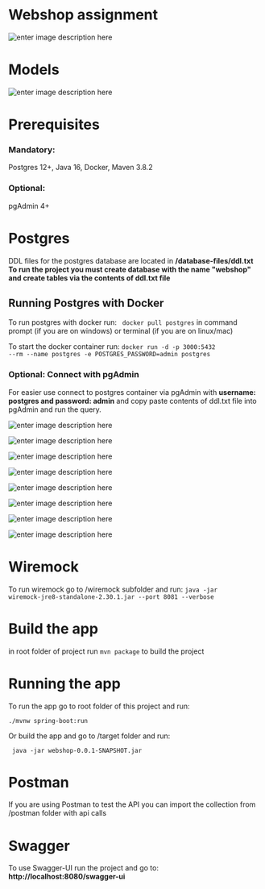 # Webshop assignment

![enter image description here](https://raw.githubusercontent.com/msrecec/WebshopApp/master/project-material/assignment_1.png)

# Models
![enter image description here](https://raw.githubusercontent.com/msrecec/WebshopApp/master/project-material/assignment_2.png)
# Prerequisites
### Mandatory:
Postgres  12+,
Java 16,
Docker,
Maven 3.8.2
### Optional:
pgAdmin 4+



# Postgres

DDL files for the postgres database are located in <b>/database-files/ddl.txt</b>
<b>To run the project you must create database with the name "webshop" and create tables via the contents of ddl.txt file </b>

## Running Postgres with Docker

To run postgres with docker run: <code> docker pull postgres</code> in command prompt (if you are on windows) or terminal (if you are on linux/mac)

To start the docker container run: <code>docker run -d -p 3000:5432 --rm --name postgres -e POSTGRES_PASSWORD=admin postgres
</code>

### Optional: Connect with pgAdmin
For easier use connect to postgres container via pgAdmin with <b>username: postgres and password: admin</b>
and copy paste contents of ddl.txt file into pgAdmin and run the query.

![enter image description here](https://raw.githubusercontent.com/msrecec/WebshopApp/master/database-files/pg_1.png)


![enter image description here](https://raw.githubusercontent.com/msrecec/WebshopApp/master/database-files/pg_2.png)

![enter image description here](https://raw.githubusercontent.com/msrecec/WebshopApp/master/database-files/pg_3.png)

![enter image description here](https://raw.githubusercontent.com/msrecec/WebshopApp/master/database-files/pg_4.png)

![enter image description here](https://raw.githubusercontent.com/msrecec/WebshopApp/master/database-files/pg_5.png)

![enter image description here](https://raw.githubusercontent.com/msrecec/WebshopApp/master/database-files/pg_6.png)

![enter image description here](https://raw.githubusercontent.com/msrecec/WebshopApp/master/database-files/pg_7.png)

![enter image description here](https://raw.githubusercontent.com/msrecec/WebshopApp/master/database-files/pg_8.png)

# Wiremock

To run wiremock go to /wiremock subfolder and run:
<code>java -jar wiremock-jre8-standalone-2.30.1.jar  --port 8081 --verbose</code>

# Build the app

in root folder of project run <code>mvn package</code> to build the project


# Running the app

To run the app go to root folder of this project and run:

<code>./mvnw spring-boot:run</code>

Or build the app and go to /target folder and run:

<code> java -jar webshop-0.0.1-SNAPSHOT.jar</code>

# Postman

If you are using Postman to test the API you can import the collection from /postman folder with api calls

# Swagger

To use Swagger-UI run the project and go to: <b> http://localhost:8080/swagger-ui </b>